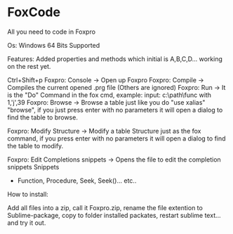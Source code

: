 FoxCode
=======
All you need to code in Foxpro

Os: Windows 64 Bits Supported


Features:
Added properties and methods which initial is A,B,C,D... 
working on the rest yet.

Ctrl+Shift+p
Foxpro: Console
  -> Open up Foxpro
Foxpro: Compile
  -> Compiles the current opened .prg file (Others are ignored)
Foxpro: Run
  -> It is the "Do" Command in the fox cmd, example:
       input:       c:\path\func with 1,'j',39
Foxpro: Browse
  -> Browse a table just like you do "use xalias" "browse", if you just press enter with no parameters it will open a dialog to find  the table to browse.

Foxpro: Modify Structure
  -> Modify a table Structure just as the fox command, if you press enter with no parameters it will open a dialog to find the table to modify.

Foxpro: Edit Completions snippets
  -> Opens the file to edit the completion snippets
Snippets
   - Function, Procedure, Seek, Seek()... etc..

How to install:

Add all files into a zip, call it Foxpro.zip, rename the file extention to Sublime-package, copy to folder installed packates, restart sublime text... and try it out.
